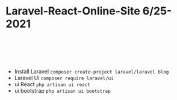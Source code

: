 # Laravel-React-Online-Site 6/25-2021
<br><br><br><br>


+ Install Laravel `composer create-project laravel/laravel blog`
+ Laravel Ui `composer require laravel/ui`
+ ui React `php artisan ui react`
+ ui bootstrap `php artisan ui bootstrap`
 
